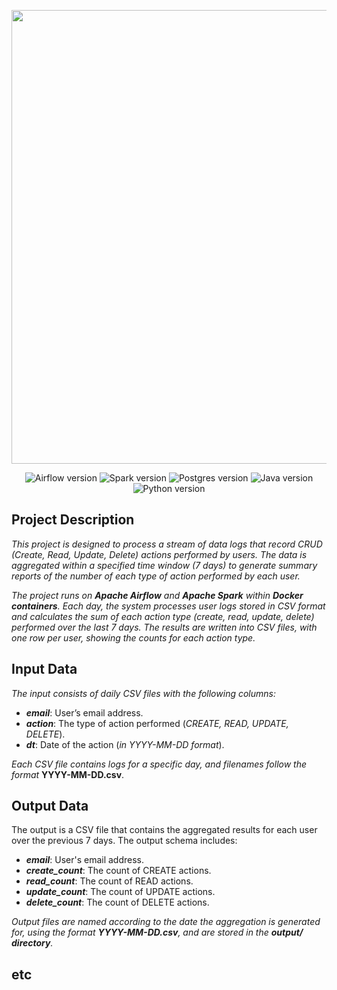 <p align="center">
      <img src="https://i.ibb.co/SQ8FGrW/img.webp" width="726">
</p>

<p align="center">
   <img src="https://img.shields.io/badge/Airflow-2.7.1-brightgreen" alt="Airflow version">
   <img src="https://img.shields.io/badge/Spark-3.5.2-violet" alt="Spark version">
   <img src="https://img.shields.io/badge/PostgreSQL-14.0-blue" alt="Postgres version">
   <img src="https://img.shields.io/badge/Java-11-red" alt="Java version">
   <img src="https://img.shields.io/badge/Python-3.11-purple" alt="Python version">
</p>

## Project Description

_This project is designed to process a stream of data logs that record CRUD (Create, Read, Update, Delete) actions performed by users. The data is aggregated within a specified time window (7 days) to generate summary reports of the number of each type of action performed by each user._

_The project runs on **Apache Airflow** and **Apache Spark** within **Docker containers**. Each day, the system processes user logs stored in CSV format and calculates the sum of each action type (create, read, update, delete) performed over the last 7 days. The results are written into CSV files, with one row per user, showing the counts for each action type._


## Input Data

_The input consists of daily CSV files with the following columns:_

  - ***email***: User’s email address.
  - ***action***: The type of action performed (_CREATE, READ, UPDATE, DELETE_).
  - ***dt***: Date of the action (_in YYYY-MM-DD format_).
    
_Each CSV file contains logs for a specific day, and filenames follow the format_ **YYYY-MM-DD.csv**.


## Output Data

The output is a CSV file that contains the aggregated results for each user over the previous 7 days. The output schema includes:

  - ***email***: User's email address.
  - ***create_count***: The count of CREATE actions.
  - ***read_count***: The count of READ actions.
  - ***update_count***: The count of UPDATE actions.
  - ***delete_count***: The count of DELETE actions.
    
_Output files are named according to the date the aggregation is generated for, using the format ***YYYY-MM-DD.csv***, and are stored in the **output/ directory**._


## etc


